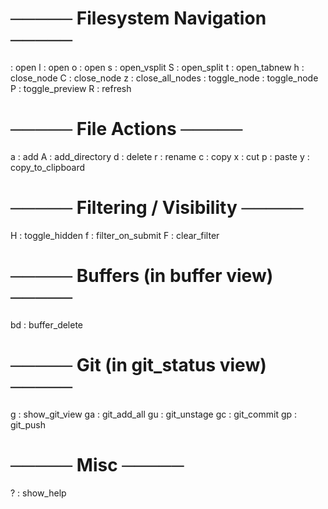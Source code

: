 # ───── Filesystem Navigation ─────
<CR>       : open
l          : open
o          : open
s          : open_vsplit
S          : open_split
t          : open_tabnew
h          : close_node
C          : close_node
z          : close_all_nodes
<Tab>      : toggle_node
<Space>    : toggle_node
P          : toggle_preview
R          : refresh

# ───── File Actions ─────
a          : add
A          : add_directory
d          : delete
r          : rename
c          : copy
x          : cut
p          : paste
y          : copy_to_clipboard

# ───── Filtering / Visibility ─────
H          : toggle_hidden
f          : filter_on_submit
F          : clear_filter

# ───── Buffers (in buffer view) ─────
bd         : buffer_delete

# ───── Git (in git_status view) ─────
g          : show_git_view
ga         : git_add_all
gu         : git_unstage
gc         : git_commit
gp         : git_push

# ───── Misc ─────
?          : show_help
